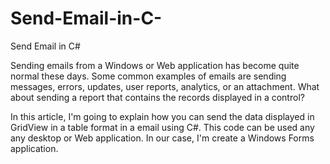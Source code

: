 # Send-Email-in-C-
Send Email in C#


Sending emails from a Windows or Web application has become quite normal these days. Some common examples of emails are sending messages, errors, updates, user reports, analytics, or an attachment. What about sending a report that contains the records displayed in a control?

In this article, I'm going to explain how you can send the data displayed in GridView in a table format in a email using C#. This code can be used any any desktop or Web application. In our case, I'm create a Windows Forms application.
